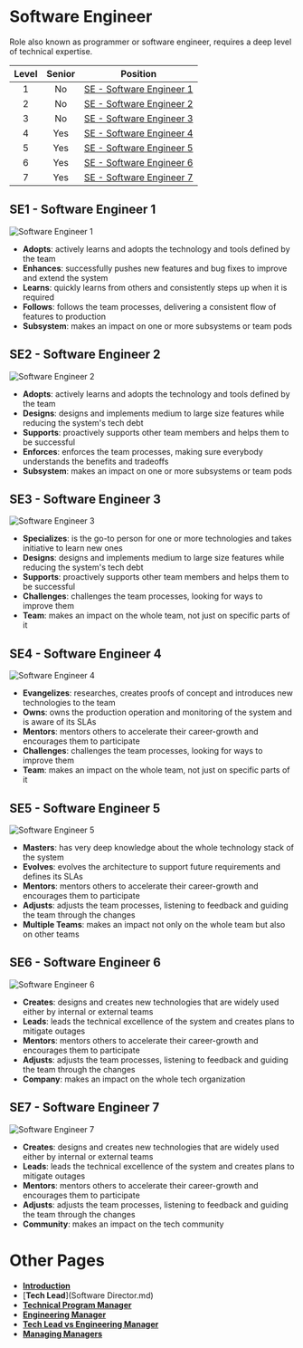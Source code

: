 # Software Engineer

Role also known as programmer or software engineer, requires a deep level of technical expertise.

| Level | Senior | Position |
| :---: | :---: | :---: |
| 1 | No | [SE - Software Engineer 1](#d1---software-engineer-1) |
| 2 | No | [SE - Software Engineer 2](#d2---software-engineer-2) |
| 3 | No | [SE - Software Engineer 3](#d3---software-engineer-3) |
| 4 | Yes | [SE - Software Engineer 4](#d4---software-engineer-4) |
| 5 | Yes | [SE - Software Engineer 5](#d5---software-engineer-5) |
| 6 | Yes | [SE - Software Engineer 6](#d6---software-engineer-6) |
| 7 | Yes | [SE - Software Engineer 7](#d7---software-engineer-7) |

## SE1 - Software Engineer 1

<picture>
  <source media="(prefers-color-scheme: dark)" srcset="/charts/software-engineer-1-dark.png">
  <source media="(prefers-color-scheme: light)" srcset="/charts/software-engineer-1.png">
  <img alt="Software Engineer 1" src="/charts/software-engineer-1.png">
</picture>

* **Adopts**: actively learns and adopts the technology and tools defined by the team
* **Enhances**: successfully pushes new features and bug fixes to improve and extend the system
* **Learns**: quickly learns from others and consistently steps up when it is required
* **Follows**: follows the team processes, delivering a consistent flow of features to production
* **Subsystem**: makes an impact on one or more subsystems or team pods

## SE2 - Software Engineer 2

<picture>
  <source media="(prefers-color-scheme: dark)" srcset="/charts/software-engineer-2-dark.png">
  <source media="(prefers-color-scheme: light)" srcset="/charts/software-engineer-2.png">
  <img alt="Software Engineer 2" src="/charts/software-engineer-2.png">
</picture>

* **Adopts**: actively learns and adopts the technology and tools defined by the team
* **Designs**: designs and implements medium to large size features while reducing the system's tech debt
* **Supports**: proactively supports other team members and helps them to be successful
* **Enforces**: enforces the team processes, making sure everybody understands the benefits and tradeoffs
* **Subsystem**: makes an impact on one or more subsystems or team pods

## SE3 - Software Engineer 3

<picture>
  <source media="(prefers-color-scheme: dark)" srcset="/charts/software-engineer-3-dark.png">
  <source media="(prefers-color-scheme: light)" srcset="/charts/software-engineer-3.png">
  <img alt="Software Engineer 3" src="/charts/software-engineer-3.png">
</picture>

* **Specializes**: is the go-to person for one or more technologies and takes initiative to learn new ones
* **Designs**: designs and implements medium to large size features while reducing the system's tech debt
* **Supports**: proactively supports other team members and helps them to be successful
* **Challenges**: challenges the team processes, looking for ways to improve them
* **Team**: makes an impact on the whole team, not just on specific parts of it

## SE4 - Software Engineer 4

<picture>
  <source media="(prefers-color-scheme: dark)" srcset="/charts/software-engineer-4-dark.png">
  <source media="(prefers-color-scheme: light)" srcset="/charts/software-engineer-4.png">
  <img alt="Software Engineer 4" src="/charts/software-engineer-4.png">
</picture>

* **Evangelizes**: researches, creates proofs of concept and introduces new technologies to the team
* **Owns**: owns the production operation and monitoring of the system and is aware of its SLAs
* **Mentors**: mentors others to accelerate their career-growth and encourages them to participate
* **Challenges**: challenges the team processes, looking for ways to improve them
* **Team**: makes an impact on the whole team, not just on specific parts of it

## SE5 - Software Engineer 5

<picture>
  <source media="(prefers-color-scheme: dark)" srcset="/charts/software-engineer-5-dark.png">
  <source media="(prefers-color-scheme: light)" srcset="/charts/software-engineer-5.png">
  <img alt="Software Engineer 5" src="/charts/software-engineer-5.png">
</picture>

* **Masters**: has very deep knowledge about the whole technology stack of the system
* **Evolves**: evolves the architecture to support future requirements and defines its SLAs
* **Mentors**: mentors others to accelerate their career-growth and encourages them to participate
* **Adjusts**: adjusts the team processes, listening to feedback and guiding the team through the changes
* **Multiple Teams**: makes an impact not only on the whole team but also on other teams

## SE6 - Software Engineer 6

<picture>
  <source media="(prefers-color-scheme: dark)" srcset="/charts/software-engineer-6-dark.png">
  <source media="(prefers-color-scheme: light)" srcset="/charts/software-engineer-6.png">
  <img alt="Software Engineer 6" src="/charts/software-engineer-6.png">
</picture>

* **Creates**: designs and creates new technologies that are widely used either by internal or external teams
* **Leads**: leads the technical excellence of the system and creates plans to mitigate outages
* **Mentors**: mentors others to accelerate their career-growth and encourages them to participate
* **Adjusts**: adjusts the team processes, listening to feedback and guiding the team through the changes
* **Company**: makes an impact on the whole tech organization

## SE7 - Software Engineer 7

<picture>
  <source media="(prefers-color-scheme: dark)" srcset="/charts/software-engineer-7-dark.png">
  <source media="(prefers-color-scheme: light)" srcset="/charts/software-engineer-7.png">
  <img alt="Software Engineer 7" src="/charts/software-engineer-7.png">
</picture>

* **Creates**: designs and creates new technologies that are widely used either by internal or external teams
* **Leads**: leads the technical excellence of the system and creates plans to mitigate outages
* **Mentors**: mentors others to accelerate their career-growth and encourages them to participate
* **Adjusts**: adjusts the team processes, listening to feedback and guiding the team through the changes
* **Community**: makes an impact on the tech community

# Other Pages

* [**Introduction**](README.md)
* [**Tech Lead**](Software Director.md)
* [**Technical Program Manager**](DeliveryDirector.md)
* [**Engineering Manager**](Engineering-Support.md)
* [**Tech Lead vs Engineering Manager**](TechLead-Engineering-Support.md)
* [**Managing Managers**](Managing-Managers.md)
